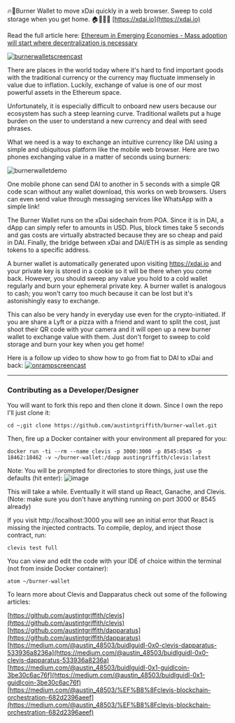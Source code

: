 🔥👛Burner Wallet to move xDai quickly in a web browser. Sweep to cold storage when you get home. 🏠👨🏻‍🚒 [https://xdai.io](https://xdai.io)

Read the full article here:
[Ethereum in Emerging Economies - Mass adoption will start where decentralization is necessary](https://medium.com/@austin_48503/ethereum-in-emerging-economies-b235f8dac2f2)


[![burnerwalletscreencast](https://user-images.githubusercontent.com/2653167/48286964-83715b80-e424-11e8-9fc3-a1260bfb4a00.png)](https://youtu.be/KkOyrEvYqO8)

There are places in the world today where it's hard to find important goods with the traditional currency or the currency may fluctuate immensely in value due to inflation. Luckily, exchange of value is one of our most powerful assets in the Ethereum space. 

Unfortunately, it is especially difficult to onboard new users because our ecosystem has such a steep learning curve. Traditional wallets put a huge burden on the user to understand a new currency and deal with seed phrases.

What we need is a way to exchange an intuitive currency like DAI using a simple and ubiquitous platform like the mobile web browser.
Here are two phones exchanging value in a matter of seconds using burners:

![burnerwalletdemo](https://user-images.githubusercontent.com/2653167/48271785-5dcf5c80-e3fa-11e8-98fb-143de75df7aa.gif)

One mobile phone can send DAI to another in 5 seconds with a simple QR code scan without any wallet download, this works on web browsers. Users can even send value through messaging services like WhatsApp with a simple link!

The Burner Wallet runs on the xDai sidechain from POA. Since it is in DAI, a dApp can simply refer to amounts in USD. Plus, block times take 5 seconds and gas costs are virtually abstracted because they are so cheap and paid in DAI. Finally, the bridge between xDai and DAI/ETH is as simple as sending tokens to a specific address. 

A burner wallet is automatically generated upon visiting https://xdai.io and your private key is stored in a cookie so it will be there when you come back. However, you should sweep any value you hold to a cold wallet regularly and burn your ephemeral private key. A burner wallet is analogous to cash; you won't carry too much because it can be lost but it's astonishingly easy to exchange. 

This can also be very handy in everyday use even for the crypto-initiated. If you are share a Lyft or a pizza with a friend and want to split the cost, just shoot their QR code with your camera and it will open up a new burner wallet to exchange value with them. Just don't forget to sweep to cold storage and burn your key when you get home!

Here is a follow up video to show how to go from fiat to DAI to xDai and back:
[![onrampscreencast](https://user-images.githubusercontent.com/2653167/48295187-cb08df00-e446-11e8-9506-ff74a6d19604.png)](https://youtu.be/sbHIyDMpqyY)

----------

### Contributing as a Developer/Designer

You will want to fork this repo and then clone it down. Since I own the repo I'll just clone it:
```
cd ~;git clone https://github.com/austintgriffith/burner-wallet.git
```

Then, fire up a Docker container with your environment all prepared for you:
```
docker run -ti --rm --name clevis -p 3000:3000 -p 8545:8545 -p 18462:18462 -v ~/burner-wallet:/dapp austingriffith/clevis:latest
```
Note: You will be prompted for directories to store things, just use the defaults (hit enter):
![image](https://user-images.githubusercontent.com/2653167/48425351-e4997780-e721-11e8-9228-f8e28d69704c.png)

This will take a while. Eventually it will stand up React, Ganache, and Clevis. (Note: make sure you don't have anything running on port 3000 or 8545 already)

If you visit http://localhost:3000 you will see an initial error that React is missing the injected contracts. To compile, deploy, and inject those contract, run:
```
clevis test full
```

You can view and edit the code with your IDE of choice within the terminal (not from inside Docker container):
```
atom ~/burner-wallet
```

To learn more about Clevis and Dapparatus check out some of the following articles:

[https://github.com/austintgriffith/clevis](https://github.com/austintgriffith/clevis)
[https://github.com/austintgriffith/dapparatus](https://github.com/austintgriffith/dapparatus)
[https://medium.com/@austin_48503/buidlguidl-0x0-clevis-dapparatus-533936a8236a](https://medium.com/@austin_48503/buidlguidl-0x0-clevis-dapparatus-533936a8236a)
[https://medium.com/@austin_48503/buidlguidl-0x1-guidlcoin-3be30c6ac76f](https://medium.com/@austin_48503/buidlguidl-0x1-guidlcoin-3be30c6ac76f)
[https://medium.com/@austin_48503/%EF%B8%8Fclevis-blockchain-orchestration-682d2396aeef](https://medium.com/@austin_48503/%EF%B8%8Fclevis-blockchain-orchestration-682d2396aeef)

